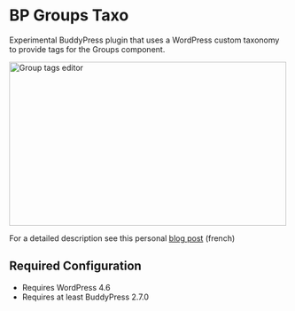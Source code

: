 BP Groups Taxo
==============

Experimental BuddyPress plugin that uses a WordPress custom taxonomy to provide tags for the Groups component.

<img src="https://farm4.staticflickr.com/3897/14331006884_fcb7282992_z.jpg" width="500" height="296" alt="Group tags editor">

For a detailed description see this personal [blog post](http://imathi.eu/2014/06/02/bp-groups-taxo/) (french)


Required Configuration
----------------------

+ Requires WordPress 4.6
+ Requires at least BuddyPress 2.7.0
